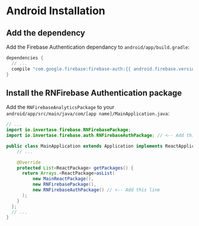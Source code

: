 # Android Installation

## Add the dependency

Add the Firebase Authentication dependancy to `android/app/build.gradle`:

```groovy
dependencies {
  // ...
  compile "com.google.firebase:firebase-auth:{{ android.firebase.version }}"
}
```

## Install the RNFirebase Authentication package

Add the `RNFirebaseAnalyticsPackage` to your `android/app/src/main/java/com/[app name]/MainApplication.java`:

```java
// ...
import io.invertase.firebase.RNFirebasePackage;
import io.invertase.firebase.auth.RNFirebaseAuthPackage; // <-- Add this line

public class MainApplication extends Application implements ReactApplication {
    // ...

    @Override
    protected List<ReactPackage> getPackages() {
      return Arrays.<ReactPackage>asList(
          new MainReactPackage(),
          new RNFirebasePackage(),
          new RNFirebaseAuthPackage() // <-- Add this line
      );
    }
  };
  // ...
}
```
